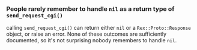 ### People rarely remember to handle `nil` as a return type of `send_request_cgi()`

calling `send_request_cgi()` can return either `nil` or a `Rex::Proto::Response` object, or raise an error. None of these outcomes are sufficiently documented, so it's not surprising nobody remembers to handle `nil`.
